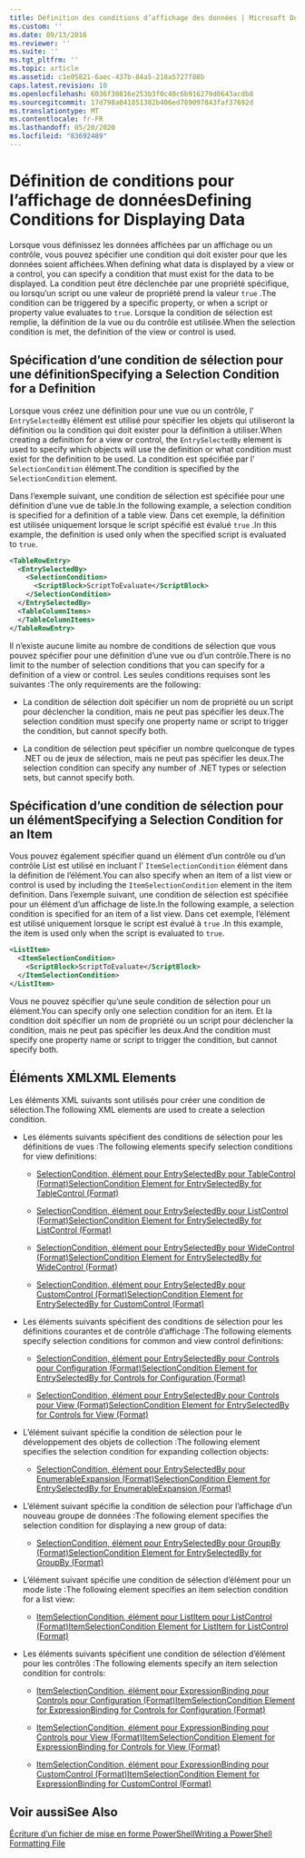 ```yaml
---
title: Définition des conditions d’affichage des données | Microsoft Docs
ms.custom: ''
ms.date: 09/13/2016
ms.reviewer: ''
ms.suite: ''
ms.tgt_pltfrm: ''
ms.topic: article
ms.assetid: c1e05821-6aec-437b-84a5-218a5727f88b
caps.latest.revision: 10
ms.openlocfilehash: 6036f30816e253b3f0c40c6b916279d0643acdb8
ms.sourcegitcommit: 17d798a041851382b406ed789097843faf37692d
ms.translationtype: MT
ms.contentlocale: fr-FR
ms.lasthandoff: 05/20/2020
ms.locfileid: "83692489"
---
```

# <a name="defining-conditions-for-displaying-data"></a><span data-ttu-id="ac954-102">Définition de conditions pour l’affichage de données</span><span class="sxs-lookup"><span data-stu-id="ac954-102">Defining Conditions for Displaying Data</span></span>

<span data-ttu-id="ac954-103">Lorsque vous définissez les données affichées par un affichage ou un contrôle, vous pouvez spécifier une condition qui doit exister pour que les données soient affichées.</span><span class="sxs-lookup"><span data-stu-id="ac954-103">When defining what data is displayed by a view or a control, you can specify a condition that must exist for the data to be displayed.</span></span> <span data-ttu-id="ac954-104">La condition peut être déclenchée par une propriété spécifique, ou lorsqu’un script ou une valeur de propriété prend la valeur `true` .</span><span class="sxs-lookup"><span data-stu-id="ac954-104">The condition can be triggered by a specific property, or when a script or property value evaluates to `true`.</span></span> <span data-ttu-id="ac954-105">Lorsque la condition de sélection est remplie, la définition de la vue ou du contrôle est utilisée.</span><span class="sxs-lookup"><span data-stu-id="ac954-105">When the selection condition is met, the definition of the view or control is used.</span></span>

## <a name="specifying-a-selection-condition-for-a-definition"></a><span data-ttu-id="ac954-106">Spécification d’une condition de sélection pour une définition</span><span class="sxs-lookup"><span data-stu-id="ac954-106">Specifying a Selection Condition for a Definition</span></span>

<span data-ttu-id="ac954-107">Lorsque vous créez une définition pour une vue ou un contrôle, l' `EntrySelectedBy` élément est utilisé pour spécifier les objets qui utiliseront la définition ou la condition qui doit exister pour la définition à utiliser.</span><span class="sxs-lookup"><span data-stu-id="ac954-107">When creating a definition for a view or control, the `EntrySelectedBy` element is used to specify which objects will use the definition or what condition must exist for the definition to be used.</span></span> <span data-ttu-id="ac954-108">La condition est spécifiée par l' `SelectionCondition` élément.</span><span class="sxs-lookup"><span data-stu-id="ac954-108">The condition is specified by the `SelectionCondition` element.</span></span>

<span data-ttu-id="ac954-109">Dans l’exemple suivant, une condition de sélection est spécifiée pour une définition d’une vue de table.</span><span class="sxs-lookup"><span data-stu-id="ac954-109">In the following example, a selection condition is specified for a definition of a table view.</span></span> <span data-ttu-id="ac954-110">Dans cet exemple, la définition est utilisée uniquement lorsque le script spécifié est évalué `true` .</span><span class="sxs-lookup"><span data-stu-id="ac954-110">In this example, the definition is used only when the specified script is evaluated to `true`.</span></span>

```xml
<TableRowEntry>
  <EntrySelectedBy>
    <SelectionCondition>
      <ScriptBlock>ScriptToEvaluate</ScriptBlock>
    </SelectionCondition>
  </EntrySelectedBy>
  <TableColumnItems>
  </TableColumnItems>
</TableRowEntry>

```

<span data-ttu-id="ac954-111">Il n’existe aucune limite au nombre de conditions de sélection que vous pouvez spécifier pour une définition d’une vue ou d’un contrôle.</span><span class="sxs-lookup"><span data-stu-id="ac954-111">There is no limit to the number of selection conditions that you can specify for a definition of a view or control.</span></span> <span data-ttu-id="ac954-112">Les seules conditions requises sont les suivantes :</span><span class="sxs-lookup"><span data-stu-id="ac954-112">The only requirements are the following:</span></span>

- <span data-ttu-id="ac954-113">La condition de sélection doit spécifier un nom de propriété ou un script pour déclencher la condition, mais ne peut pas spécifier les deux.</span><span class="sxs-lookup"><span data-stu-id="ac954-113">The selection condition must specify one property name or script to trigger the condition, but cannot specify both.</span></span>

- <span data-ttu-id="ac954-114">La condition de sélection peut spécifier un nombre quelconque de types .NET ou de jeux de sélection, mais ne peut pas spécifier les deux.</span><span class="sxs-lookup"><span data-stu-id="ac954-114">The selection condition can specify any number of .NET types or selection sets, but cannot specify both.</span></span>

## <a name="specifying-a-selection-condition-for-an-item"></a><span data-ttu-id="ac954-115">Spécification d’une condition de sélection pour un élément</span><span class="sxs-lookup"><span data-stu-id="ac954-115">Specifying a Selection Condition for an Item</span></span>

<span data-ttu-id="ac954-116">Vous pouvez également spécifier quand un élément d’un contrôle ou d’un contrôle List est utilisé en incluant l' `ItemSelectionCondition` élément dans la définition de l’élément.</span><span class="sxs-lookup"><span data-stu-id="ac954-116">You can also specify when an item of a list view or control is used by including the `ItemSelectionCondition` element in the item definition.</span></span> <span data-ttu-id="ac954-117">Dans l’exemple suivant, une condition de sélection est spécifiée pour un élément d’un affichage de liste.</span><span class="sxs-lookup"><span data-stu-id="ac954-117">In the following example, a selection condition is specified for an item of a list view.</span></span> <span data-ttu-id="ac954-118">Dans cet exemple, l’élément est utilisé uniquement lorsque le script est évalué à `true` .</span><span class="sxs-lookup"><span data-stu-id="ac954-118">In this example, the item is used only when the script is evaluated to `true`.</span></span>

```xml
<ListItem>
  <ItemSelectionCondition>
    <ScriptBlock>ScriptToEvaluate</ScriptBlock>
  </ItemSelectionCondition>
</ListItem>

```

<span data-ttu-id="ac954-119">Vous ne pouvez spécifier qu’une seule condition de sélection pour un élément.</span><span class="sxs-lookup"><span data-stu-id="ac954-119">You can specify only one selection condition for an item.</span></span> <span data-ttu-id="ac954-120">Et la condition doit spécifier un nom de propriété ou un script pour déclencher la condition, mais ne peut pas spécifier les deux.</span><span class="sxs-lookup"><span data-stu-id="ac954-120">And the condition must specify one property name or script to trigger the condition, but cannot specify both.</span></span>

## <a name="xml-elements"></a><span data-ttu-id="ac954-121">Éléments XML</span><span class="sxs-lookup"><span data-stu-id="ac954-121">XML Elements</span></span>

 <span data-ttu-id="ac954-122">Les éléments XML suivants sont utilisés pour créer une condition de sélection.</span><span class="sxs-lookup"><span data-stu-id="ac954-122">The following XML elements are used to create a selection condition.</span></span>

- <span data-ttu-id="ac954-123">Les éléments suivants spécifient des conditions de sélection pour les définitions de vues :</span><span class="sxs-lookup"><span data-stu-id="ac954-123">The following elements specify selection conditions for view definitions:</span></span>

  - [<span data-ttu-id="ac954-124">SelectionCondition, élément pour EntrySelectedBy pour TableControl (Format)</span><span class="sxs-lookup"><span data-stu-id="ac954-124">SelectionCondition Element for EntrySelectedBy for TableControl (Format)</span></span>](./selectioncondition-element-for-entryselectedby-for-tablecontrol-format.md)

  - [<span data-ttu-id="ac954-125">SelectionCondition, élément pour EntrySelectedBy pour ListControl (Format)</span><span class="sxs-lookup"><span data-stu-id="ac954-125">SelectionCondition Element for EntrySelectedBy for ListControl (Format)</span></span>](./selectioncondition-element-for-entryselectedby-for-listcontrol-format.md)

  - [<span data-ttu-id="ac954-126">SelectionCondition, élément pour EntrySelectedBy pour WideControl (Format)</span><span class="sxs-lookup"><span data-stu-id="ac954-126">SelectionCondition Element for EntrySelectedBy for WideControl (Format)</span></span>](./selectioncondition-element-for-entryselectedby-for-widecontrol-format.md)

  - [<span data-ttu-id="ac954-127">SelectionCondition, élément pour EntrySelectedBy pour CustomControl (Format)</span><span class="sxs-lookup"><span data-stu-id="ac954-127">SelectionCondition Element for EntrySelectedBy for CustomControl (Format)</span></span>](./selectioncondition-element-for-entryselectedby-for-customcontrol-format.md)

- <span data-ttu-id="ac954-128">Les éléments suivants spécifient des conditions de sélection pour les définitions courantes et de contrôle d’affichage :</span><span class="sxs-lookup"><span data-stu-id="ac954-128">The following elements specify selection conditions for common and view control definitions:</span></span>

  - [<span data-ttu-id="ac954-129">SelectionCondition, élément pour EntrySelectedBy pour Controls pour Configuration (Format)</span><span class="sxs-lookup"><span data-stu-id="ac954-129">SelectionCondition Element for EntrySelectedBy for Controls for Configuration (Format)</span></span>](./selectioncondition-element-for-entryselectedby-for-controls-for-configuration-format.md)

  - [<span data-ttu-id="ac954-130">SelectionCondition, élément pour EntrySelectedBy pour Controls pour View (Format)</span><span class="sxs-lookup"><span data-stu-id="ac954-130">SelectionCondition Element for EntrySelectedBy for Controls for View (Format)</span></span>](./selectioncondition-element-for-entryselectedby-for-controls-for-view-format.md)

- <span data-ttu-id="ac954-131">L’élément suivant spécifie la condition de sélection pour le développement des objets de collection :</span><span class="sxs-lookup"><span data-stu-id="ac954-131">The following element specifies the selection condition for expanding collection objects:</span></span>

  - [<span data-ttu-id="ac954-132">SelectionCondition, élément pour EntrySelectedBy pour EnumerableExpansion (Format)</span><span class="sxs-lookup"><span data-stu-id="ac954-132">SelectionCondition Element for EntrySelectedBy for EnumerableExpansion (Format)</span></span>](./selectioncondition-element-for-entryselectedby-for-enumerableexpansion-format.md)

- <span data-ttu-id="ac954-133">L’élément suivant spécifie la condition de sélection pour l’affichage d’un nouveau groupe de données :</span><span class="sxs-lookup"><span data-stu-id="ac954-133">The following element specifies the selection condition for displaying a new group of data:</span></span>

  - [<span data-ttu-id="ac954-134">SelectionCondition, élément pour EntrySelectedBy pour GroupBy (Format)</span><span class="sxs-lookup"><span data-stu-id="ac954-134">SelectionCondition Element for EntrySelectedBy for GroupBy (Format)</span></span>](./selectioncondition-element-for-entryselectedby-for-groupby-format.md)

- <span data-ttu-id="ac954-135">L’élément suivant spécifie une condition de sélection d’élément pour un mode liste :</span><span class="sxs-lookup"><span data-stu-id="ac954-135">The following element specifies an item selection condition for a list view:</span></span>

  - [<span data-ttu-id="ac954-136">ItemSelectionCondition, élément pour ListItem pour ListControl (Format)</span><span class="sxs-lookup"><span data-stu-id="ac954-136">ItemSelectionCondition Element for ListItem for ListControl (Format)</span></span>](./itemselectioncondition-element-for-listitem-for-listcontrol-format.md)

- <span data-ttu-id="ac954-137">Les éléments suivants spécifient une condition de sélection d’élément pour les contrôles :</span><span class="sxs-lookup"><span data-stu-id="ac954-137">The following elements specify an item selection condition for controls:</span></span>

  - [<span data-ttu-id="ac954-138">ItemSelectionCondition, élément pour ExpressionBinding pour Controls pour Configuration (Format)</span><span class="sxs-lookup"><span data-stu-id="ac954-138">ItemSelectionCondition Element for ExpressionBinding for Controls for Configuration (Format)</span></span>](./itemselectioncondition-element-for-expressionbinding-for-controls-for-configuration-format.md)

  - [<span data-ttu-id="ac954-139">ItemSelectionCondition, élément pour ExpressionBinding pour Controls pour View (Format)</span><span class="sxs-lookup"><span data-stu-id="ac954-139">ItemSelectionCondition Element for ExpressionBinding for Controls for View (Format)</span></span>](./itemselectioncondition-element-for-expressionbinding-for-controls-for-view-format.md)

  - [<span data-ttu-id="ac954-140">ItemSelectionCondition, élément pour ExpressionBinding pour CustomControl (Format)</span><span class="sxs-lookup"><span data-stu-id="ac954-140">ItemSelectionCondition Element for ExpressionBinding for CustomControl (Format)</span></span>](./itemselectioncondition-element-for-expressionbinding-for-customcontrol-format.md)

## <a name="see-also"></a><span data-ttu-id="ac954-141">Voir aussi</span><span class="sxs-lookup"><span data-stu-id="ac954-141">See Also</span></span>

[<span data-ttu-id="ac954-142">Écriture d’un fichier de mise en forme PowerShell</span><span class="sxs-lookup"><span data-stu-id="ac954-142">Writing a PowerShell Formatting File</span></span>](./writing-a-powershell-formatting-file.md)
